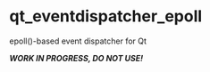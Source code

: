 qt_eventdispatcher_epoll
========================

epoll()-based event dispatcher for Qt

***WORK IN PROGRESS, DO NOT USE!***
